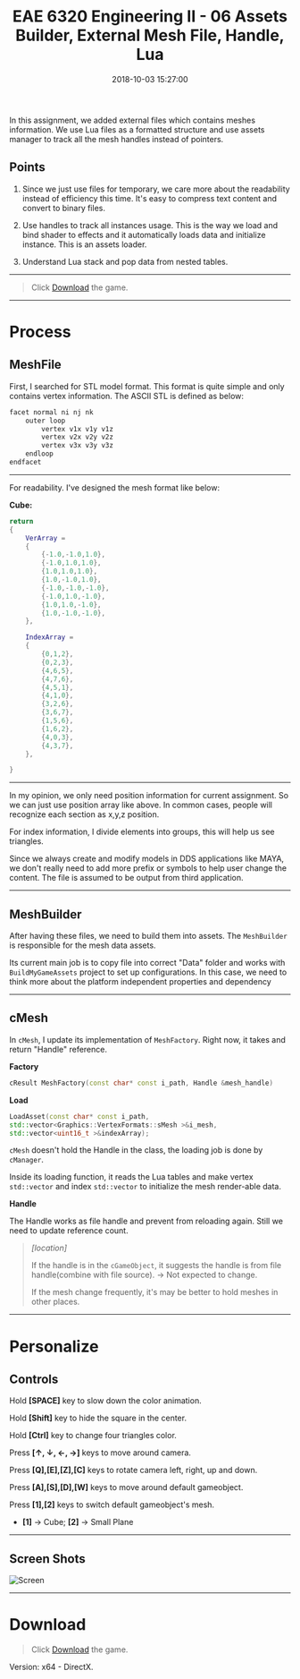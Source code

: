 ﻿---
title: EAE 6320 Engineering II -  06  Assets Builder, External Mesh File, Handle, Lua
date: 2018-10-03 15:27:00
tags: 
- Entertainment Arts Engineering 
- Graphics
- C++
- Lua
- EAE 6320 
categories: 
- Game Engine
- Realtime Rendering
thumbnail: https://chenmi-ink-1252570167.cos.na-siliconvalley.myqcloud.com/AssignSixBanner.png
toc: true
---



In this assignment, we added external files which contains meshes information. We use Lua files as a formatted structure and use assets manager to track all the mesh handles instead of pointers. 



<!--more--> 


## Points 
1. Since we just use files for temporary, we care more about the readability instead of efficiency this time. It's easy to compress text content and convert to binary files.  

2. Use handles to track all instances usage. This is the way we load and bind shader to effects and it automatically loads data and initialize instance. This is an assets loader.

3. Understand Lua stack and pop data from nested tables.


***
> Click [Download](https://chenmi-ink-1252570167.cos.na-siliconvalley.myqcloud.com/EAE6320Zip/AssignSixMyGame_.zip) the game.

***


# Process

## MeshFile


First, I searched for STL model format. This format is quite simple and only contains vertex information. The ASCII STL is defined as below:

```C++
facet normal ni nj nk
    outer loop
        vertex v1x v1y v1z
        vertex v2x v2y v2z
        vertex v3x v3y v3z
    endloop
endfacet
```

***

For readability. I've designed the mesh format like below:


**Cube:**

```lua
return
{
	VerArray =
	{
		{-1.0,-1.0,1.0},
		{-1.0,1.0,1.0},
		{1.0,1.0,1.0},
		{1.0,-1.0,1.0},
		{-1.0,-1.0,-1.0},
		{-1.0,1.0,-1.0},
		{1.0,1.0,-1.0},
		{1.0,-1.0,-1.0},
	},

	IndexArray =
	{
		{0,1,2},
		{0,2,3},
		{4,6,5},
		{4,7,6},
		{4,5,1},
		{4,1,0},
		{3,2,6},
		{3,6,7},
		{1,5,6},
		{1,6,2},
		{4,0,3},
		{4,3,7},
	},

}
```

***

In my opinion, we only need position information for current assignment. So we can just use position array like above. In common cases, people will recognize each section as x,y,z position.

For index information, I divide elements into groups, this will help us see triangles.

Since we always create and modify models in DDS applications like MAYA, we don't really need to add more prefix or symbols to help user change the content. The file is assumed to be output from third application.

***


## MeshBuilder

After having these files, we need to build them into assets. The <code>MeshBuilder </code>is responsible for the mesh data assets.

 Its current main job is to copy file into correct "Data" folder and works with <code>BuildMyGameAssets</code> project to set up configurations. In this case, we need to think more about the platform independent properties and dependency


---

## cMesh

In <code>cMesh</code>, I update its implementation of <code>MeshFactory</code>. Right now, it takes and return "Handle" reference.


**Factory**
```C++
cResult MeshFactory(const char* const i_path, Handle &mesh_handle)
```


**Load**


```C++
LoadAsset(const char* const i_path,
std::vector<Graphics::VertexFormats::sMesh >&i_mesh,
std::vector<uint16_t >&indexArray);
```
<code>cMesh</code> doesn't hold the Handle in the class, the loading job is done by <code>cManager</code>.  

Inside its loading function, it reads the Lua tables and make vertex <code>std::vector</code> and index <code>std::vector</code> to initialize the mesh render-able data.

**Handle**

The Handle works as file handle and prevent from reloading again. Still we need to update reference count.

> *[location]*
> 
> If the handle is in the <code>cGameObject</code>, it suggests the handle is from file handle(combine with file source). -> Not expected to change.
>
>If the mesh change frequently, it's may be better to hold meshes in other places. 


***

# Personalize

## Controls

Hold **[SPACE]** key to slow down the color animation. 

Hold **[Shift]** key to hide the square in the center.

Hold **[Ctrl]** key to change four triangles color.

Press **[↑, ↓, ←, →]** keys to move around camera. 

Press **[Q],[E],[Z],[C]** keys to rotate camera left, right, up and down.

Press **[A],[S],[D],[W]** keys to move around default gameobject.

Press **[1],[2]** keys to switch default gameobject's mesh. 
- **[1]** -> Cube; **[2]** -> Small Plane

***

## Screen Shots

![Screen](https://chenmi-ink-1252570167.cos.na-siliconvalley.myqcloud.com/AssignSixscreenshot_compress.gif)


***


# Download

> Click [Download](https://chenmi-ink-1252570167.cos.na-siliconvalley.myqcloud.com/EAE6320Zip/AssignSixMyGame_.zip) the game.

Version: x64 - DirectX.



